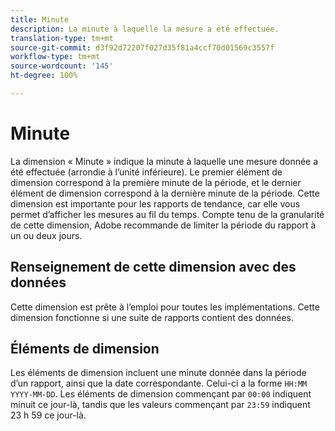 ```yaml
---
title: Minute
description: La minute à laquelle la mesure a été effectuée.
translation-type: tm+mt
source-git-commit: d3f92d72207f027d35f81a4ccf70d01569c3557f
workflow-type: tm+mt
source-wordcount: '145'
ht-degree: 100%

---
```



# Minute

La dimension « Minute » indique la minute à laquelle une mesure donnée a été effectuée (arrondie à l’unité inférieure). Le premier élément de dimension correspond à la première minute de la période, et le dernier élément de dimension correspond à la dernière minute de la période. Cette dimension est importante pour les rapports de tendance, car elle vous permet d’afficher les mesures au fil du temps. Compte tenu de la granularité de cette dimension, Adobe recommande de limiter la période du rapport à un ou deux jours.

## Renseignement de cette dimension avec des données

Cette dimension est prête à l’emploi pour toutes les implémentations. Cette dimension fonctionne si une suite de rapports contient des données.

## Éléments de dimension

Les éléments de dimension incluent une minute donnée dans la période d’un rapport, ainsi que la date correspondante. Celui-ci a la forme `HH:MM YYYY-MM-DD`. Les éléments de dimension commençant par `00:00` indiquent minuit ce jour-là, tandis que les valeurs commençant par `23:59` indiquent 23 h 59 ce jour-là.
